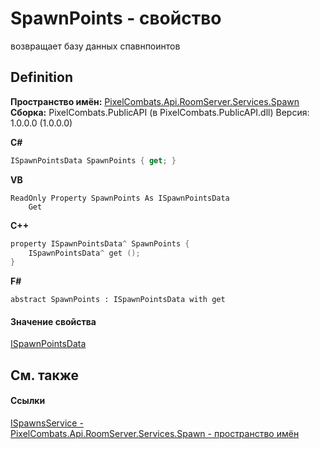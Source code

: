 # SpawnPoints - свойство


возвращает базу данных спавнпоинтов



## Definition
**Пространство имён:** <a href="0971793b-47eb-58b2-d7a8-6c570042d7d9">PixelCombats.Api.RoomServer.Services.Spawn</a>  
**Сборка:** PixelCombats.PublicAPI (в PixelCombats.PublicAPI.dll) Версия: 1.0.0.0 (1.0.0.0)

**C#**
``` C#
ISpawnPointsData SpawnPoints { get; }
```
**VB**
``` VB
ReadOnly Property SpawnPoints As ISpawnPointsData
	Get
```
**C++**
``` C++
property ISpawnPointsData^ SpawnPoints {
	ISpawnPointsData^ get ();
}
```
**F#**
``` F#
abstract SpawnPoints : ISpawnPointsData with get
```



#### Значение свойства
<a href="4f94e01f-ee19-e078-1f04-9bdc618cd382">ISpawnPointsData</a>

## См. также


#### Ссылки
<a href="17fb7240-ba91-aa2e-7032-5ac8830ded78">ISpawnsService - </a>  
<a href="0971793b-47eb-58b2-d7a8-6c570042d7d9">PixelCombats.Api.RoomServer.Services.Spawn - пространство имён</a>  
